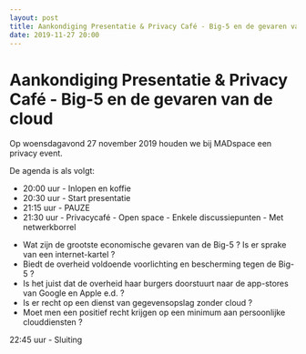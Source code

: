 ```yaml
---
layout: post
title: Aankondiging Presentatie & Privacy Café - Big-5 en de gevaren van de cloud
date: 2019-11-27 20:00
---
```


# Aankondiging Presentatie & Privacy Café - Big-5 en de gevaren van de cloud

Op woensdagavond 27 november 2019 houden we bij MADspace een privacy event.

De agenda is als volgt:

- 20:00 uur - Inlopen en koffie
- 20:30 uur - Start presentatie
- 21:15 uur - PAUZE
- 21:30 uur - Privacycafé - Open space - Enkele discussiepunten - Met netwerkborrel
 
* Wat zijn de grootste economische gevaren van de Big-5 ? Is er sprake van een internet-kartel ?
* Biedt de overheid voldoende voorlichting en bescherming tegen de Big-5 ?
* Is het juist dat de overheid haar burgers doorstuurt naar de app-stores van Google en Apple e.d. ?
* Is er recht op een dienst van gegevensopslag zonder cloud ? 
* Moet men een positief recht krijgen op een minimum aan persoonlijke clouddiensten ?
 
22:45 uur - Sluiting

